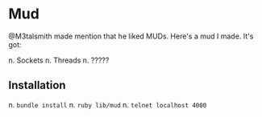 Mud
===

@M3talsmith made mention that he liked MUDs. Here's a mud I made.
It's got:

 n. Sockets
 n. Threads
 n. ?????

Installation
---

 n. `bundle install`
 n. `ruby lib/mud`
 n. `telnet localhost 4000`